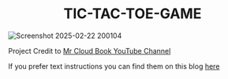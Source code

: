 <h1 align="center">TIC-TAC-TOE-GAME</h1>

![Screenshot 2025-02-22 200104](https://github.com/user-attachments/assets/0b5a9989-2ffc-4255-9e89-34fb6a64d26a)


Project Credit to  [Mr Cloud Book YouTube Channel](https://www.youtube.com/watch?v=FghkK2hFd1k&t=3631s&ab_channel=Mr.CloudBook)

If you prefer text instructions you can find them on this blog [here](https://mrcloudbook.com/github-actions-tic-tac-toe-game/)
